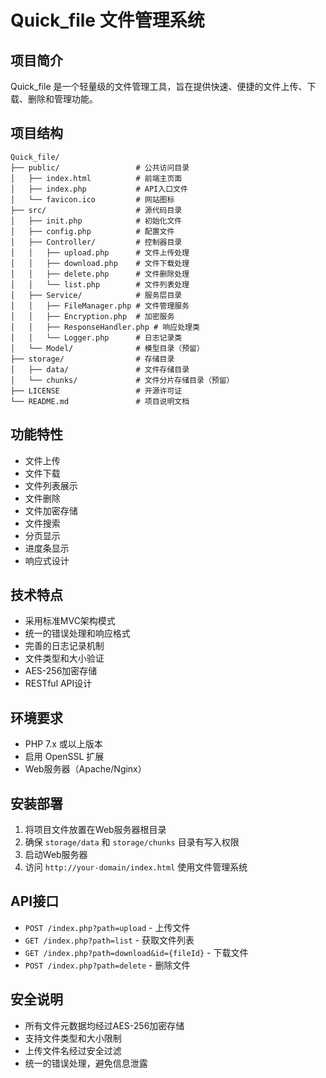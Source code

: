 # Quick_file 文件管理系统

## 项目简介
Quick_file 是一个轻量级的文件管理工具，旨在提供快速、便捷的文件上传、下载、删除和管理功能。

## 项目结构
```
Quick_file/
├── public/                 # 公共访问目录
│   ├── index.html          # 前端主页面
│   ├── index.php           # API入口文件
│   └── favicon.ico         # 网站图标
├── src/                    # 源代码目录
│   ├── init.php            # 初始化文件
│   ├── config.php          # 配置文件
│   ├── Controller/         # 控制器目录
│   │   ├── upload.php      # 文件上传处理
│   │   ├── download.php    # 文件下载处理
│   │   ├── delete.php      # 文件删除处理
│   │   └── list.php        # 文件列表处理
│   ├── Service/            # 服务层目录
│   │   ├── FileManager.php # 文件管理服务
│   │   ├── Encryption.php  # 加密服务
│   │   ├── ResponseHandler.php # 响应处理类
│   │   └── Logger.php      # 日志记录类
│   └── Model/              # 模型目录（预留）
├── storage/                # 存储目录
│   ├── data/               # 文件存储目录
│   └── chunks/             # 文件分片存储目录（预留）
├── LICENSE                 # 开源许可证
└── README.md               # 项目说明文档
```

## 功能特性
- 文件上传
- 文件下载
- 文件列表展示
- 文件删除
- 文件加密存储
- 文件搜索
- 分页显示
- 进度条显示
- 响应式设计

## 技术特点
- 采用标准MVC架构模式
- 统一的错误处理和响应格式
- 完善的日志记录机制
- 文件类型和大小验证
- AES-256加密存储
- RESTful API设计

## 环境要求
- PHP 7.x 或以上版本
- 启用 OpenSSL 扩展
- Web服务器（Apache/Nginx）

## 安装部署
1. 将项目文件放置在Web服务器根目录
2. 确保 `storage/data` 和 `storage/chunks` 目录有写入权限
3. 启动Web服务器
4. 访问 `http://your-domain/index.html` 使用文件管理系统

## API接口
- `POST /index.php?path=upload` - 上传文件
- `GET /index.php?path=list` - 获取文件列表
- `GET /index.php?path=download&id={fileId}` - 下载文件
- `POST /index.php?path=delete` - 删除文件

## 安全说明
- 所有文件元数据均经过AES-256加密存储
- 支持文件类型和大小限制
- 上传文件名经过安全过滤
- 统一的错误处理，避免信息泄露